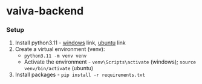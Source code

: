 # vaiva-backend


### Setup
1. Install python3.11 - [windows](https://www.python.org/downloads/release/python-3110/) link, [ubuntu](https://www.makeuseof.com/install-python-ubuntu/)  link
2. Create a virtual environment (venv):
   * `python3.11 -m venv venv`
   * Activate the environment - `venv\Scripts\activate` (windows); `source venv/bin/activate` (ubuntu)
3. Install packages - `pip install -r requirements.txt`